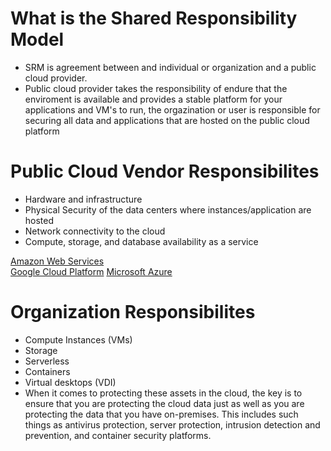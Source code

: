 # What is the Shared Responsibility Model
- SRM is agreement between and individual or organization and a public cloud provider.
- Public cloud provider takes the responsibility of endure that the enviroment is available and provides a stable platform for your applications and VM's to run, the orgazination or user is responsible for securing all data and applications that are hosted on the public cloud platform


# Public Cloud Vendor Responsibilites
- Hardware and infrastructure
- Physical Security of the data centers where instances/application are hosted
- Network connectivity to the cloud
- Compute, storage, and database availability as a service

[Amazon Web Services](https://aws.amazon.com/compliance/shared-responsibility-model/)\
[Google Cloud Platform](https://cloud.google.com/security/best-practices)
[Microsoft Azure](https://docs.microsoft.com/en-us/azure/security/fundamentals/shared-responsibility)

# Organization Responsibilites
- Compute Instances (VMs)
- Storage
- Serverless 
- Containers
- Virtual desktops (VDI)
- When it comes to protecting these assets in the cloud, the key is to ensure that you are protecting the cloud data just as well as you are protecting the data that you have on-premises. This includes such things as antivirus protection, server protection, intrusion detection and prevention, and container security platforms. 
